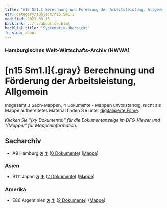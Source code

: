 ```yaml
---
title: "n15 Sm1.I Berechnung und Förderung der Arbeitsleistung, Allgemein"
etr: category/subject/n15 Sm1.I
modified: 2021-03-13
backlink: ../../about.de.html
backlink-title: "Systematik-Übersicht"
fn-stub: about
---
```


### Hamburgisches Welt-Wirtschafts-Archiv (HWWA)
# [n15 Sm1.I]{.gray}&#8201; Berechnung und Förderung der Arbeitsleistung, Allgemein&#160; 




Insgesamt 3 Sach-Mappen, 4 Dokumente - Mappen unvollständig.
Nicht als Mappe aufbereitetes Material finden Sie unter [digitalisierte Filme](/film/h1_sh).

_Klicken Sie "(xy Dokumente)" für die Dokumentanzeige im DFG-Viewer und "(Mappe)" für Mappeninformation._

## Sacharchiv



- A9 Hamburg [**&nearr;**](../../../geo/i/140905/about.de.html "Hamburg (alle Mappen)") [**&uarr;**](../../../geo/about.de.html#A9 "Ländersystematik") (<a href="https://pm20.zbw.eu/dfgview/sh/140905,145156" title="über: Hamburg : Berechnung und Förderung der Arbeitsleistung, Allgemein" target="_blank">0 Dokumente</a>) ([Mappe](http://purl.org/pressemappe20/folder/sh/140905,145156))

### Asien

- B111 Japan [**&nearr;**](../../../geo/i/141272/about.de.html "Japan (alle Mappen)") [**&uarr;**](../../../geo/about.de.html#B111 "Ländersystematik") (<a href="https://pm20.zbw.eu/dfgview/sh/141272,145156" title="über: Japan : Berechnung und Förderung der Arbeitsleistung, Allgemein" target="_blank">2 Dokumente</a>) ([Mappe](http://purl.org/pressemappe20/folder/sh/141272,145156))

### Amerika

- E86 Argentinien [**&nearr;**](../../../geo/i/141692/about.de.html "Argentinien (alle Mappen)") [**&uarr;**](../../../geo/about.de.html#E86 "Ländersystematik") (<a href="https://pm20.zbw.eu/dfgview/sh/141692,145156" title="über: Argentinien : Berechnung und Förderung der Arbeitsleistung, Allgemein" target="_blank">2 Dokumente</a>) ([Mappe](http://purl.org/pressemappe20/folder/sh/141692,145156))


